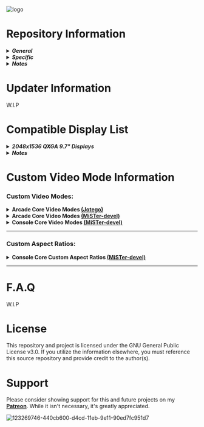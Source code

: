 

![logo](https://user-images.githubusercontent.com/32810066/128452226-e23e1552-abb7-434b-92e1-b4b35a23a5af.png)

# Repository Information

<details>

_<summary><b>General</b></summary>_

<blockquote>

- This repository will house custom video modes for FPGA cores. This project has been ongoing for over seven months. I'd like to take a moment to thank those who have supported it. 

- These settings are not universal for every display, they enhance the overall experience and target variable refresh rate, g-sync, or freesync displays. Your display may not accept them, I have no control over this. Please read the information provided thoroughly. See the F.A.Q for further assistance.

- The custom video modes provided will integer scale the default resolution of the FPGA core. This will enhance filters and display the image bezel to bezel vertically if applied properly. The scale function available in the MiSTerFPGA framework is limited to adjusting the horizontal resolution only based upon an algorithm. Though this may be similar, custom video modes also adjusts the vertical resolution.

</blockquote>

</details>

<details>

_<summary><b>Specific</b></summary>_

<blockquote>

- These custom video modes are designed for 4k televisions, 2048x1536p (iPad Displays), 1440p monitors, and 1080p monitors that upscale the provided resolution from the DE-10 Nano. 

- Also provided are custom video modes for 1280x1024 LCD displays and common VGA CRT monitors. Again, ensure to read the information provided thoroughly or utilize one the provided MiSTer.ini files.

- If an aspect ratio is not displayed properly, adjust your television or monitor to original or 4:3 aspect ratio. For iPad or 1280x1024 displays, you will always set Aspect Ratio: Full Screen in the MiSTer OSD.

</blockquote>

</details>

<details>

_<summary><b>Notes</b></summary>_

<blockquote>

- In the future, I will provide compatibility modes for the custom video modes below. This may resolve the issues with certain Samsung and Sony displays.

- Due to time constraints, I will periodically update the video modes available for FPGA cores from their respective repositories once this enters a public release.

- The F.A.Q for this repository is currently a work in progress, just like the repository itself. This is currently a pre-release and currently setup to ease the burden on the end user. While this may be work, the end results speak for themselves.

</blockquote>

</details>

# Updater Information

W.I.P

# Compatible Display List

<details>

_<summary><b>2048x1536 QXGA 9.7" Displays</b></summary>_

<blockquote>

- <summary><b>Display Panel Information:</b></summary>

|Display Model|Driver Board|Resolution (Native)|Resolution (Scaled)|VRR Capable|
|--|--|--|--|--|
**SAMSUNG LTN097QL01-A03** | **VS-RTD09703-V1** | **2048x1536**| **4x to 6x** | **Yes** |

</details>

<details>

_<summary><b>Notes</b></summary>_

<blockquote>

The Compatible Display List for this repository is currently a work in progress, just like the repository itself. This is currently a pre-release and more information regarding compatible displays will be added in the future. 

If you have a display that correctly resolves these custom video modes, please create an issue within the repository and provide the compatible resolutions, make, model, firmware (where applicable), and general information on how you resolve the proper aspect ration on the display and I will add it to the repository.

</blockquote>

</details>

# Custom Video Mode Information

### Custom Video Modes:

<details>

<summary><b>Arcade Core Video Modes <a href="https://www.github.com/jotego">(Jotego)</a></b></summary>

## <summary1><b>MiSTer.ini Information</b></summary1>

- The default display resolution for the MiSTer.ini should always be 720p when utilizing custom video modes.

- The default MiSTer.ini settings for each core will be vscale_mode=1 and vsync_adjust=2. Integer Step-Scaled Video Modes will specify the vscale_mode below.

- Due to the horizontal limitation of 2048 within cores, some video modes will utilize -1x for the horizontal scale. This will not affect the aspect ratio on your display if it's scaler takes advantage of the video mode provided. This is not a universal catch all. These are custom and display dependent.

- Integer-Step Scaled video modes are available for 1280x1024 LCD displays and common VGA CRT monitors with the same resolution; different video mode is provided. Video modes for VGA CRT monitors are to be utilized with vga_scaler=1.

- When utilizing Integer-Step Scaled video modes set the aspect ratio: full screen in the MiSTer OSD. This is the proper way to utilize these custom video modes. If you are using a common VGA CRT monitor, you can stretch the horizontal and vertical to fill the screen in the displays OSD. This is the proper way to utilize VGA CRT monitor custom video modes.

----

<details>

_<summary><b>Capcom Hardware</b></summary>_

## <summary1><b>Capcom Z80 Hardware</b></summary1>

<blockquote>

### <summary2><b>Hardware Information for:</b></summary2>

![0](https://user-images.githubusercontent.com/32810066/129500200-84051e5b-8ba4-409d-82f4-7640de618638.png)

|Pixel Clock|Refresh Rate|Resolution (Visible)|Pixel Aspect Ratio|Display Aspect Ratio|
|--|--|--|--|--|
**6.000 MHz** | **59.640000000 Hz NTSC** | **256x224**| **45:44** | **2560:2191**|

### <summary3><b>Integer Scale Custom Video Modes:</b></summary3>

|Primary Modelines NTSC|Core|Resolution (Visible)|Resolution (Scaled)|Integer (Scaled)|Resolution (Vert.)|Resolution (Hor.)|
|--|--|--|--|--|--|--|
**`video_mode=1024,48,32,80,896,3,10,13,65499`** | [**jt1942**] [**jt1943**] [**jtbtiger**] [**jtcom**] [**jtgun**] [**jthige**] [**jtvulgus**] [**jtexes**] | **256x224**| **1024x896** | **4x** | **896p** | **1024 (4x)** |
**`video_mode=1280,48,32,80,1120,3,10,19,99533`** | [**jt1942**] [**jt1943**] [**jtbtiger**] [**jtcom**] [**jtgun**] [**jthige**] [**jtvulgus**] [**jtexes**] | **256x224**| **1280x1120** | **5x** | **1120p** | **1280 (5x)**
**`video_mode=1536,48,32,80,1344,3,10,25,140632`** | [**jt1942**] [**jt1943**] [**jtbtiger**] [**jtcom**] [**jtgun**] [**jthige**] [**jtvulgus**] [**jtexes**] | **256x224**| **1536x1344** | **6x** | **1344p** | **1536 (6x)** |

### <summary4><b>Integer Step-Scaled Custom Video Modes:</b></summary4>

|Primary Modelines NTSC|Core|Resolution (Visible)|Resolution (Scaled)|Integer (Scaled)|Resolution (Vert.)|Resolution (Hor.)|vscale_mode|vga_scaler|
|--|--|--|--|--|--|--|--|--|
**`video_mode=1280,48,32,80,1008,3,10,16,89597`** | [**jt1942**] [**jt1943**] [**jtbtiger**] [**jtcom**] [**jtgun**] [**jthige**] [**jtvulgus**] [**jtexes**] | **256x224**| **1280x1008** | **4.5x** | **1008p** | **1280 (5x)** | **2** | **No** |
**`video_mode=1280,80,128,208,1008,3,10,25,106441`** | [**jt1942**] [**jt1943**] [**jtbtiger**] [**jtcom**] [**jtgun**] [**jthige**] [**jtvulgus**] [**jtexes**] | **256x224**| **1280x1008** | **4.5x** | **1008p** | **1280 (5x)** | **2** | **1** |

### <summary2><b>Hardware Information for:</b></summary2>

![10](https://user-images.githubusercontent.com/32810066/126890889-8628b3eb-1967-4b7f-bd7a-5ca45237e016.png)

|Pixel Clock|Refresh Rate|Resolution (Visible)|Pixel Aspect Ratio|Display Aspect Ratio|
|--|--|--|--|--|
**8.000 MHz** | **61.000000000 Hz NTSC** | **384x224**| **135:176** | **1280:973**|

### <summary3><b>Integer Scale Custom Video Modes:</b></summary3>

|Primary Modelines NTSC|Core|Resolution (Visible)|Resolution (Scaled)|Integer (Scaled)|Resolution (Vert.)|Resolution (Hor.)|
|--|--|--|--|--|--|--|
**`video_mode=1536,48,32,80,896,3,10,13,93823`** | [**jtsarms**] | **384x224**| **1536x896** | **4x** | **896p** | **1536 (4x)** |
**`video_mode=1920,48,32,80,1120,3,10,20,143894`** | [**jtsarms**] | **384x224**| **1920x1120** | **5x** | **1120p** | **1920 (5x)** |
**`video_mode=1920,48,32,80,1344,3,10,25,172474`** | [**jtsarms**] | **384x224**| **1920x1344** | **6x / 5x (Hor.)** | **1344p** | **1920 (5x)** |

### <summary4><b>Integer Step-Scaled Custom Video Modes:</b></summary4>

|Primary Modelines NTSC|Core|Resolution (Visible)|Resolution (Scaled)|Integer (Scaled)|Resolution (Vert.)|Resolution (Hor.)|vscale_mode|vga_scaler|
|--|--|--|--|--|--|--|--|--|
**`video_mode=1248,48,32,80,1008,3,10,16,87606`** | [**jtsarms**] | **384x224**| **1248x1008** | **4.5x** | **1008p** | **1248 (3.25x)** | **3** | **No** |
**`video_mode=1248,80,128,208,1008,3,10,26,104532`** | [**jtsarms**] | **384x224**| **1248x1008** | **4.5x** | **1008p** | **1248 (3.25x)** | **3** | **1** |

## <summary1><b>Capcom M6809 Hardware</b></summary1>

### <summary2><b>Hardware Information for:</b></summary2>

![6](https://user-images.githubusercontent.com/32810066/126888618-87a76780-c1e6-418f-8e33-e569e36dd2ee.png)

|Pixel Clock|Refresh Rate|Resolution (Visible)|Pixel Aspect Ratio|Display Aspect Ratio|
|--|--|--|--|--|
**6.000 MHz** | **59.640000000 Hz NTSC** | **256x224**| **45:44** | **2560:2191**|

### <summary3><b>Integer Scale Custom Video Modes:</b></summary3>  
  
|Primary Modelines NTSC|Core|Resolution (Visible)|Resolution (Scaled)|Integer (Scaled)|Resolution (Vert.)|Resolution (Hor.)|
|--|--|--|--|--|--|--|
**`video_mode=1024,48,32,80,896,3,10,13,65499`** | [**jtgng**] | **256x224**| **1024x896** | **4x** | **896p** | **1024 (4x)** |
**`video_mode=1280,48,32,80,1120,3,10,19,99533`** | [**jtgng**] | **256x224**| **1280x1120** | **5x** | **1120p** | **1280 (5x)** |
**`video_mode=1536,48,32,80,1344,3,10,26,140734`** | [**jtgng**] | **256x224**| **1536x1344** | **6x** | **1344p** | **1536 (6x)** |

### <summary4><b>Integer Step-Scaled Custom Video Modes:</b></summary4>

|Primary Modelines NTSC|Core|Resolution (Visible)|Resolution (Scaled)|Integer (Scaled)|Resolution (Vert.)|Resolution (Hor.)|vscale_mode|vga_scaler|
|--|--|--|--|--|--|--|--|--|
**`video_mode=1280,48,32,80,1008,3,10,16,89597`** | [**jtgng**] | **256x224**| **1280x1008** | **4.5x** | **1008p** | **1280 (5x)** | **2** |
**`video_mode=1280,80,128,208,1008,3,10,25,106441`** | [**jtgng**] | **256x224**| **1280x1008** | **4.5x** | **1008p** | **1280 (5x)** | **2** | **1** |

### <summary2><b>Hardware Information for:</b></summary2>

![7](https://user-images.githubusercontent.com/32810066/126888629-e5223547-a39c-49c5-b70b-db337915a2c6.png)

|Pixel Clock|Refresh Rate|Resolution (Visible)|Pixel Aspect Ratio|Display Aspect Ratio|
|--|--|--|--|--|
**8.000 MHz** | **57.440000000 Hz NTSC** | **352x240**| **135:176** | **1408:1251**|

### <summary3><b>Integer Scale Custom Video Modes:</b></summary3>

|Primary Modelines NTSC|Core|Resolution (Visible)|Resolution (Scaled)|Integer (Scaled)|Resolution (Vert.)|Resolution (Hor.)|
|--|--|--|--|--|--|--|
**`video_mode=1056,48,32,80,960,3,10,14,72012`** | [**jtrumble**] | **352x240**| **1056x960** | **4x** | **960p** | **1056 (3x)** |
**`video_mode=1408,48,32,80,1200,3,10,20,116001`** | [**jtrumble**] | **352x240**| **1408x1200** | **5x** | **1200p** | **1408 (4x)** |
**`video_mode=1760,48,32,80,1440,3,10,27,170496`** | [**jtrumble**] | **352x240**| **1760x1440** | **6x/5x (Hor.)** | **1440p** | **1760 (5x)** |

### <summary4><b>Integer Step-Scaled Custom Video Modes:</b></summary4>

|Primary Modelines NTSC|Core|Resolution (Visible)|Resolution (Scaled)|Integer (Scaled)|Resolution (Vert.)|Resolution (Hor.)|vscale_mode|vga_scaler|
|--|--|--|--|--|--|--|--|--|
**`video_mode=1232,48,32,80,1020,3,10,15,87529`** | [**jtrumble**] | **256x224**| **1232x1020** | **4.25x** | **1020p** | **1232 (3.5x)** | **2** |
**`video_mode=1232,72,128,200,1020,3,10,24,103501`** | [**jtrumble**] | **256x224**| **1232x1020** | **4.25x** | **1020p** | **1232 (3.5x)** | **2** | **1** |

## <summary1><b>Capcom Z80 (SectionZ) Hardware</b></summary1>

### <summary2><b>Hardware Information for:</b></summary2>

![8](https://user-images.githubusercontent.com/32810066/126889323-a7d6bcd1-d230-4c99-b6bf-ce9a2811c05e.png)

|Pixel Clock|Refresh Rate|Resolution (Visible)|Pixel Aspect Ratio|Display Aspect Ratio|
|--|--|--|--|--|
**6.000 MHz** | **55.370000000 Hz NTSC** | **256x240**| **45:44** | **1024:939**|

### <summary3><b>Integer Scale Custom Video Modes:</b></summary3>

|Primary Modelines NTSC|Core|Resolution (Visible)|Resolution (Scaled)|Integer (Scaled)|Resolution (Vert.)|Resolution (Hor.)|
|--|--|--|--|--|--|--|
**`video_mode=1024,48,32,80,960,3,10,13,70045`** | [**jtsz**] | **256x240**| **1024x960** | **4x** | **960p** | **1024 (4x)** |
**`video_mode=1280,48,32,80,1200,3,10,19,106445`** | [**jtsz**] | **256x240**| **1280x1200** | **5x** | **1200p** | **1280 (5x)** |
**`video_mode=1536,48,32,80,1440,3,10,25,150401`** | [**jtsz**] | **256x240**| **1536x1440** | **6x** | **1440p** | **1536 (6x)** |

### <summary4><b>Integer Step-Scaled Custom Video Modes:</b></summary4>

|Primary Modelines NTSC|Core|Resolution (Visible)|Resolution (Scaled)|Integer (Scaled)|Resolution (Vert.)|Resolution (Hor.)|vscale_mode|vga_scaler|
|--|--|--|--|--|--|--|--|--|
**`video_mode=1280,48,32,80,1020,3,10,14,90461`** | [**jtsz**] | **256x224**| **1280x1020** | **4.25x** | **1020p** | **1280 (5x)** | **3**
**`video_mode=1280,80,128,208,1020,3,10,23,107459`** | [**jtsz**] | **256x224**| **1280x1020** | **4.25x** | **1020p** | **1280 (5x)** | **3** | **1** |

----

### <summary2><b>Hardware Information for:</b></summary2>

![9](https://user-images.githubusercontent.com/32810066/126889338-43ff4e0e-8379-4245-b664-d9edbb57bb8a.png)

|Pixel Clock|Refresh Rate|Resolution (Visible)|Pixel Aspect Ratio|Display Aspect Ratio|
|--|--|--|--|--|
**6.000 MHz** | **55.970000000 Hz NTSC** | **256x240**| **45:44** | **1024:939**|

### <summary3><b>Integer Scale Custom Video Modes:</b></summary3>

|Primary Modelines NTSC|Core|Resolution (Visible)|Resolution (Scaled)|Integer (Scaled)|Resolution (Vert.)|Resolution (Hor.)|
|--|--|--|--|--|--|--|
**`video_mode=1024,48,32,80,960,3,10,13,70045`** | [**jttrojan**] | **256x240**| **1024x960** | **4x** | **960p** | **1024 (4x)** |
**`video_mode=1280,48,32,80,1200,3,10,19,106445`** | [**jttrojan**] | **256x240**| **1280x1200** | **5x** | **1200p** | **1280 (5x)** |
**`video_mode=1536,48,32,80,1440,3,10,26,150503`** | [**jttrojan**] | **256x240**| **1536x1440** | **6x** | **1440p** | **1536 (6x)** |

### <summary4><b>Integer Step-Scaled Custom Video Modes:</b></summary4>

|Primary Modelines NTSC|Core|Resolution (Visible)|Resolution (Scaled)|Integer (Scaled)|Resolution (Vert.)|Resolution (Hor.)|vscale_mode|vga_scaler|
|--|--|--|--|--|--|--|--|--|
**`video_mode=1280,48,32,80,1020,3,10,14,90461`** | [**jttrojan**] | **256x224**| **1280x1020** | **4.25x** | **1020p** | **1280 (5x)** | **3** |
**`video_mode=1280,80,128,208,1020,3,10,23,107459`** | [**jttrojan**] | **256x224**| **1280x1020** | **4.25x** | **1020p** | **1280 (5x)** | **3** | **1** |

## <summary1><b>Capcom M68000 Hardware</b></summary1>

### <summary2><b>Hardware Information for:</b></summary2>

![1](https://user-images.githubusercontent.com/32810066/126862656-858c48c4-0b3f-4a77-9123-0e74670dced8.png)

|Pixel Clock|Refresh Rate|Resolution (Visible)|Pixel Aspect Ratio|Display Aspect Ratio|
|--|--|--|--|--|
**6.000 MHz** | **59.640000000 Hz NTSC** | **256x224**| **45:44** | **2560:2191**|

### <summary3><b>Integer Scale Custom Video Modes:</b></summary3>

|Primary Modelines NTSC|Core|Resolution (Visible)|Resolution (Scaled)|Integer (Scaled)|Resolution (Vert.)|Resolution (Hor.)|
|--|--|--|--|--|--|--|
**`video_mode=1024,48,32,80,896,3,10,13,65499`** | [**jtbiocom**] [**jtf1drm**] [**jttora**] | **256x224**| **1024x896** | **4x** | **896p** | **1024 (4x)** |
**`video_mode=1280,48,32,80,1120,3,10,19,99533`** | [**jtbiocom**] [**jtf1drm**] [**jttora**] | **256x224**| **1280x1120** | **5x** | **1120p** | **1280 (5x)** |
**`video_mode=1536,48,32,80,1344,3,10,26,140734`** | [**jtbiocom**] [**jtf1drm**] [**jttora**] | **256x224**| **1536x1344** | **6x** | **1344p** | **1536 (6x)** |

### <summary4><b>Integer Step-Scaled Custom Video Modes:</b></summary4>

|Primary Modelines NTSC|Core|Resolution (Visible)|Resolution (Scaled)|Integer (Scaled)|Resolution (Vert.)|Resolution (Hor.)|vscale_mode|vga_scaler|
|--|--|--|--|--|--|--|--|--|
**`video_mode=1280,48,32,80,1008,3,10,16,89597`** | [**jtbiocom**] [**jtf1drm**] [**jttora**] | **256x224**| **1280x1008** | **4.5x** | **1008p** | **1280 (5x)** | **2** |
**`video_mode=1280,80,128,208,1008,3,10,25,106441`** | [**jtbiocom**] [**jtf1drm**] [**jttora**] | **256x224**| **1280x1008** | **4.5x** | **1008p** | **1280 (5x)** | **2** | **1** |

----

### <summary2><b>Hardware Information for:</b></summary2>

![2](https://user-images.githubusercontent.com/32810066/126862894-a8159ad3-64f8-4423-b6cc-2125e4021958.png)

|Pixel Clock|Refresh Rate|Resolution (Visible)|Pixel Aspect Ratio|Display Aspect Ratio|
|--|--|--|--|--|
**8.000 MHz** | **61.000000000 Hz NTSC** | **384x224**| **135:176** | **1280:973**|

### <summary3><b>Integer Scale Custom Video Modes:</b></summary3>

|Primary Modelines NTSC|Core|Resolution (Visible)|Resolution (Scaled)|Integer (Scaled)|Resolution (Vert.)|Resolution (Hor.)|
|--|--|--|--|--|--|--|
**`video_mode=1536,48,32,80,896,3,10,13,93823`** | [**jtsf**] | **384x224**| **1536x896** | **4x** | **896p** | **1536 (4x)** |
**`video_mode=1920,48,32,80,1120,3,10,20,143894`** | [**jtsf**] | **384x224**| **1920x1120** | **5x** | **1120p** | **1920 (5x)** |
**`video_mode=1920,48,32,80,1344,3,10,25,172474`** | [**jtsf**] | **384x224**| **1920x1344** | **6x / 5x (Hor.)** | **1344p** | **1920 (5x)** |

### <summary4><b>Integer Step-Scaled Custom Video Modes:</b></summary4>

|Primary Modelines NTSC|Core|Resolution (Visible)|Resolution (Scaled)|Integer (Scaled)|Resolution (Vert.)|Resolution (Hor.)|vscale_mode|vga_scaler|
|--|--|--|--|--|--|--|--|--|
**`video_mode=1248,48,32,80,1008,3,10,17,87690`** | [**jtsf**] | **384x224**| **1248x1008** | **4.5x** | **1008p** | **1248 (3.25x)** | **3** |
**`video_mode=1248,80,128,208,1008,3,10,26,104532`** | [**jtsf**] | **384x224**| **1248x1008** | **4.5x** | **1008p** | **1248 (3.25x)** | **3** | **1** |

## <summary1><b>Capcom CP System Hardware</b></summary1>

### <summary2><b>Hardware Information for:</b></summary2>

![3](https://user-images.githubusercontent.com/32810066/126880018-e9512c29-e830-42eb-aad5-858b05a468e5.png)

|Pixel Clock|Refresh Rate|Resolution (Visible)|Pixel Aspect Ratio|Display Aspect Ratio|
|--|--|--|--|--|
**8.00 MHz** | **59.629400000 Hz NTSC** | **384x224**| **135:176** | **1280:973**|

### <summary3><b>Integer Scale Custom Video Modes:</b></summary3>

|Primary Modelines NTSC|Core|Resolution (Visible)|Resolution (Scaled)|Integer (Scaled)|Resolution (Vert.)|Resolution (Hor.)|
|--|--|--|--|--|--|--|
**`video_mode=1536,48,32,80,896,3,10,13,93823`** | [**jtcps1**] [**jtcps15**] [**jtcps2**] | **384x224**| **1536x896** | **4x** | **896p** | **1536 (4x)** |
**`video_mode=1920,48,32,80,1120,3,10,19,143770`** | [**jtcps1**] [**jtcps15**] [**jtcps2**] | **384x224**| **1920x1120** | **5x** | **1120p** | **1920 (5x)** |
**`video_mode=1920,48,32,80,1344,3,10,25,172474`** | [**jtcps1**] [**jtcps15**] [**jtcps2**] | **384x224**| **1920x1344** | **6x / 5x (Hor.)** | **1344p** | **1920 (5x)** |

### <summary4><b>Integer Step-Scaled Custom Video Modes:</b></summary4>

|Primary Modelines NTSC|Core|Resolution (Visible)|Resolution (Scaled)|Integer (Scaled)|Resolution (Vert.)|Resolution (Hor.)|vscale_mode|vga_scaler|
|--|--|--|--|--|--|--|--|--|
**`video_mode=1248,48,32,80,1008,3,10,16,87606`** | [**jtcps1**] [**jtcps15**] [**jtcps2**] | **384x224**| **1248x1008** | **4.5x** | **1008p** | **1248 (3.25x)** | **3** |
**`video_mode=1248,80,128,208,1008,3,10,25,104433`** | [**jtcps1**] [**jtcps15**] [**jtcps2**] | **384x224**| **1248x1008** | **4.5x** | **1008p** | **1248 (3.25x)** | **3** | **1** |

</blockquote>

</details>

<details>

_<summary><b>Konami Hardware</b></summary>_

## <summary1><b>Konami 007121 (Contra Based) Hardware</b></summary1>

<blockquote>

### <summary2><b>Hardware Information for:</b></summary2>

![4](https://user-images.githubusercontent.com/32810066/126880048-97feb40c-4266-4d71-9f55-2a1ab3c0f04b.png)

|Pixel Clock|Refresh Rate|Resolution (Visible)|Pixel Aspect Ratio|Display Aspect Ratio|
|--|--|--|--|--|
**6.000 MHz** | **59.187400000 Hz NTSC** | **280x240**| **45:44** | **1120:939** |

### <summary3><b>Integer Scale Custom Video Modes:</b></summary3>

|Primary Modelines NTSC|Core|Resolution (Visible)|Resolution (Scaled)|Integer (Scaled)|Resolution (Vert.)|Resolution (Hor.)|
|--|--|--|--|--|--|--|
**`video_mode=1120,48,32,80,896,3,7,16,70810`** | [**jtcontra**] [**jtcomsc**] [**jtlabrun**] | **280x240**| **1120x896** | **4x** | **896p** | **1120 (4x)** |
**`video_mode=1400,48,32,80,1120,3,7,22,107827`** | [**jtcontra**] [**jtcomsc**] [**jtlabrun**] | **280x240**| **1400x1120** | **5x** | **1120p** | **1400 (5x)** |
**`video_mode=1680,48,32,80,1344,3,7,28,152573`** | [**jtcontra**] [**jtcomsc**] [**jtlabrun**] | **280x240**| **1680x1344** | **6x** | **1344p** | **1680 (6x)** |

### <summary4><b>Integer Step-Scaled Custom Video Modes:</b></summary4>

|Primary Modelines NTSC|Core|Resolution (Visible)|Resolution (Scaled)|Integer (Scaled)|Resolution (Vert.)|Resolution (Hor.)|vscale_mode|vga_scaler|
|--|--|--|--|--|--|--|--|--|
**`video_mode=1260,48,32,80,1020,3,10,16,89123`** | [**jtcontra**] [**jtcomsc**] [**jtlabrun**] | **280x240**| **1260x1024** | **4.25** | **1020p** | **1260 (4.5x)** | **3** |
**`video_mode=1256,80,128,208,1020,3,10,25,106139`** | [**jtcontra**] [**jtcomsc**] [**jtlabrun**] | **280x240**| **1260x1024** | **4.25** | **1020p** | **1260 (4.5x)** | **3** | **1** |

</blockquote>

</details>

<details>

_<summary><b>Sega Hardware</b></summary>_

## <summary1><b>Sega Sytem 16 Hardware</b></summary1>

<blockquote>

### <summary2><b>Hardware Information for:</b></summary2>

![5](https://user-images.githubusercontent.com/32810066/126880122-ba46beae-604d-4045-acc4-40ade481ee5a.png)

|Pixel Clock|Refresh Rate|Resolution (Visible)|Pixel Aspect Ratio|Display Aspect Ratio|
|--|--|--|--|--|
**6.2937 MHz** | **60.280000000 Hz NTSC** | **320x224**| **39:40** | **400:287** |

### <summary3><b>Integer Scale Custom Video Modes:</b></summary3>

|Primary Modelines NTSC|Core|Resolution (Visible)|Resolution (Scaled)|Integer (Scaled)|Resolution (Vert.)|Resolution (Hor.)|vscale_mode|
|--|--|--|--|--|--|--|--|
**`video_mode=1280,48,32,80,896,3,10,13,79661`** | [**jts16**] [**jts16a1**] [**jts16a2**] [**jts16b**] [**jts16b1**] [**jts16b2**] | **320x224**| **1280x896** | **4x** | **896p** | **1280 (4x)** |
**`video_mode=1600,48,32,80,1120,3,10,19,121651`** | [**jts16**] [**jts16a1**] [**jts16a2**] [**jts16b**] [**jts16b1**] [**jts16b2**] | **320x224**| **1600x1120** | **5x** | **1120p** | **1600 (5x)** |
**`video_mode=1920,48,32,80,1344,3,10,26,172598`** | [**jts16**] [**jts16a1**] [**jts16a2**] [**jts16b**] [**jts16b1**] [**jts16b2**] | **320x224**| **1920x1344** | **6x** | **1344p** | **1920 (6x)** |

### <summary4><b>Integer Step-Scaled Custom Video Modes:</b></summary4>

|Primary Modelines NTSC|Core|Resolution (Visible)|Resolution (Scaled)|Integer (Scaled)|Resolution (Vert.)|Resolution (Hor.)|vscale_mode|vga_scaler|
|--|--|--|--|--|--|--|--|--|
**`video_mode=1280,48,32,80,1008,3,10,16,89597`** | [**jts16**] [**jts16a1**] [**jts16a2**] [**jts16b**] [**jts16b1**] [**jts16b2**] |  **320x224**| **1280x1008** | **4.5x** | **1008p** | **1280 (5x)** | **2** |
**`video_mode=1280,80,136,216,1008,3,10,25,107445`** | [**jts16**] [**jts16a1**] [**jts16a2**] [**jts16b**] [**jts16b1**] [**jts16b2**] |  **320x224**| **1280x1008** | **4.5x** | **1008p** | **1280 (5x)** | **2** | **1** |

</blockquote>

</details>

<details>

_<summary><b>Taito Hardware</b></summary>_

## <summary1><b>Taito Z80 Hardware</b></summary1>

<blockquote>

### <summary2><b>Hardware Information for:</b></summary2>

![12](https://user-images.githubusercontent.com/32810066/126892659-0248d08e-0f45-4c56-8cab-6b7048345934.png)

|Pixel Clock|Refresh Rate|Resolution (Visible)|Pixel Aspect Ratio|Display Aspect Ratio|
|--|--|--|--|--|
**6.00 MHz** | **59.1856060 Hz NTSC** | **256x225** | **45:44** | **563:484** |

### <summary3><b>Integer Scale Custom Video Modes:</b></summary3>

|Primary Modelines NTSC|Core|Resolution (Visible)|Resolution (Scaled)|Integer (Scaled)|Resolution (Vert.)|Resolution (Hor.)|
|--|--|--|--|--|--|--|
**`video_mode=1024,48,32,80,900,3,10,13,65783`** | [**jtbubl**] | **256x225**| **1024x900** | **4x** | **900p** | **1024 (4x)** |
**`video_mode=1280,48,32,80,1125,3,10,19,99965`** | [**jtbubl**] | **256x225**| **1280x1125** | **5x** | **1125p** | **1280 (5x)** |
**`video_mode=1536,48,32,80,1350,3,10,25,141243`** | [**jtbubl**] | **256x225**| **1536x1350** | **6x** | **1350p** | **1536 (6x)** |

### <summary4><b>Integer Step-Scaled Custom Video Modes:</b></summary4>

|Primary Modelines NTSC|Core|Resolution (Visible)|Resolution (Scaled)|Integer (Scaled)|Resolution (Vert.)|Resolution (Hor.)|vscale_mode|vga_scaler|
|--|--|--|--|--|--|--|--|--|
**`video_mode=1280,48,32,80,1013,3,10,16,90029`** | [**jtbubl**] | **256x225** | **1280x1013** | **4.5x** | **1013p** | **1280 (5x)** | **2** |
**`video_mode=1280,80,128,208,1013,3,10,25,106950`** | [**jtbubl**] | **256x225** | **1280x1013** | **4.5x** | **1013p** | **1280 (5x)** | **2** | **1** |

</blockquote>

</details>

<details>

_<summary><b>Technos Hardware</b></summary>_

## <summary1><b>Technos HD6309 Hardware</b></summary1>

<blockquote>

### <summary2><b>Hardware Information for:</b></summary2>

![11](https://user-images.githubusercontent.com/32810066/126891755-d87d293b-be47-4e82-b31e-f593a85dd365.png)

|Pixel Clock|Refresh Rate|Resolution (Visible)|Pixel Aspect Ratio|Display Aspect Ratio|
|--|--|--|--|--|
**6.00 MHz** | **57.4448530 Hz NTSC** | **256x232**| **45:44** | **2560:2191**

### <summary3><b>Integer Scale Custom Video Modes:</b></summary3>

|Primary Modelines NTSC|Core|Resolution (Visible)|Resolution (Scaled)|Integer (Scaled)|Resolution (Vert.)|Resolution (Hor.)|
|--|--|--|--|--|--|--|
**`video_mode=1024,48,32,80,928,3,10,13,67772`** | [**jtdd**] [**jtdd2**] | **256x232**| **1024x928** | **4x** | **928p** | **1024 (4x)** |
**`video_mode=1280,48,32,80,1160,3,10,19,102989`** | [**jtdd**] [**jtdd2**] | **256x232**| **1280x1160** | **5x** | **1160p** | **1280 (5x)** |
**`video_mode=1536,48,32,80,1392,3,10,25,145517`** | [**jtdd**] [**jtdd2**] | **256x232**| **1536x1392** | **6x** | **1392p** | **1536 (6x)** |

### <summary4><b>Integer Step-Scaled Custom Video Modes:</b></summary4>

|Primary Modelines NTSC|Core|Resolution (Visible)|Resolution (Scaled)|Integer (Scaled)|Resolution (Vert.)|Resolution (Hor.)|vscale_mode|vga_scaler|
|--|--|--|--|--|--|--|--|--|
**`video_mode=1280,48,32,80,1013,3,10,15,89942`** | [**jtdd**] [**jtdd2**] | **256x232** | **1280x986** | **4.25x** | **986p** | **1280 (5x)** | **3** |
**`video_mode=1280,80,128,208,1013,3,10,24,106848`** | [**jtdd**] [**jtdd2**] | **256x232** | **1280x986** | **4.25x** | **986p** | **1280 (5x)** | **3** | **1** |

</blockquote>

</details>

----

</details>

<details>

<summary><b>Arcade Core Video Modes <a href="https://github.com/MiSTer-devel">(MiSTer-devel)</a></b></summary>

## <summary1><b>MiSTer.ini Information</b></summary1>

- The default display resolution for the MiSTer.ini should always be 720p when utilizing custom video modes.

- The default MiSTer.ini settings for each core will be vscale_mode=1 and vsync_adjust=2. Integer Step-Scaled Video Modes will specify the vscale_mode below.

- Due to the horizontal limitation of 2048 within cores, some video modes will utilize -1x for the horizontal scale. This will not affect the aspect ratio on your display if it's scaler takes advantage of the video mode provided. This is not a universal catch all. These are custom and display dependent.

- Integer-Step Scaled video modes are available for 1280x1024 LCD displays and common VGA CRT monitors with the same resolution; different video mode is provided. Video modes for VGA CRT monitors are to be utilized with vga_scaler=1.

- When utilizing Integer-Step Scaled video modes set the aspect ratio: full screen in the MiSTer OSD. This is the proper way to utilize these custom video modes. If you are using a common VGA CRT monitor, you can stretch the horizontal and vertical to fill the screen in the displays OSD. This is the proper way to utilize VGA CRT monitor custom video modes.

----

<details>

_<summary><b>Cave Hardware</b></summary>_

## <summary1><b>Cave 68000</b></summary1>

<blockquote>

### <summary2><b>Hardware Information for:</b></summary2>

![23](https://user-images.githubusercontent.com/32810066/126911397-e54b786a-39ff-4200-8fdb-8750d1b40976.png)

<b>The Cave 68000 core does not support custom aspect ratios at this time. The only available options are 4:3 and 16:9; these are [hardcoded](https://github.com/MiSTer-devel/Arcade-Cave_MiSTer/blob/5f2000bb8bb9aeec6760579bd5667414aecf99f0/quartus/cave.sv#L164) to the core.</b>

|Pixel Clock|Refresh Rate|Resolution (Visible)|Pixel Aspect Ratio|Display Aspect Ratio|
|--|--|--|--|--|
**7.00 MHz** | **57.4200000 Hz NTSC** | **320x240**| **135:154** | **256:219** |
**8.00 MHz** | **57.4200000 Hz NTSC** | **384x240**| **135:176** | **1280:1251** |

### <summary3><b>Integer Scale Custom Video Modes:</b></summary3>

|Primary Modelines NTSC|Core|Resolution (Visible)|Resolution (Scaled)|Integer (Scaled)|Resolution (Vert.)|Resolution (Hor.)|
|--|--|--|--|--|--|--|
**`video_mode=1280,48,32,80,960,3,4,20,85277`** | [**cave**] | **320x240**| **1280x960** | **4x** | **960p** | **1280 (4x)** |
**`video_mode=1600,48,32,80,1200,3,4,26,130205`** | [**cave**] | **320x240**| **1600x1200** | **5x** | **1200p** | **1600 (5x)** |
**`video_mode=1920,48,32,80,1440,3,4,33,184704`** | [**cave**] | **320x240**| **1920x1440** | **6x** | **1440p** | **1920 (6x)** |

### <summary4><b>Integer Step-Scaled Custom Video Modes:</b></summary4>

|Primary Modelines NTSC|Core|Resolution (Visible)|Resolution (Scaled)|Integer (Scaled)|Resolution (Vert.)|Resolution (Hor.)|vscale_mode|vga_scaler|
|--|--|--|--|--|--|--|--|--|
**`video_mode=1280,48,32,80,1020,3,10,15,90547`** | [**cave**] | **320x240** | **1280x1020** | **4.25x** | **1020p** | **1280 (4x)** | **3** |
**`video_mode=1280,80,128,208,1020,3,10,24,107560`** | [**cave**] | **320x240** | **1280x1020** | **4.25x** | **1020p** | **1280 (4x)** | **3** | **1** |

</blockquote>

</details>

<details>

_<summary><b>Sega Hardware</b></summary>_

## <summary1><b>Sega System 1 / Sega System 2</b></summary1>

<blockquote>

### <summary2><b>Hardware Information for:</b></summary2>

![26](https://user-images.githubusercontent.com/32810066/126917773-d9bc0d25-72c6-468e-a0e6-b19aa34a0939.png)

<b>Vertical titles displayed on a horizontal screen will have a different display aspect ratio. You may need to adjust your displays aspect ratio from 4:3, Original, or Zoom 1 to 16:9 depending on the model and display type.</b>

|Pixel Clock|Refresh Rate|Resolution (Visible)|Pixel Aspect Ratio|Display Aspect Ratio|
|--|--|--|--|--|
**5.00 MHz** | **60.0952000 Hz NTSC** | **256x224**| **27:22** | **2560:1827** | **280:261** |

### <summary3><b>Integer Scale Custom Video Modes:</b></summary3>

|Primary Modelines NTSC|Core|Resolution (Visible)|Resolution (Scaled)|Integer (Scaled)|Resolution (Vert.)|Resolution (Hor.)|
|--|--|--|--|--|--|--|
**`video_mode=1024,48,32,80,896,3,10,13,65499`** | [**a.segasys1**] | **256x224**| **1024x896** | **4x** | **896p** | **1024 (4x)** |
**`video_mode=1280,48,32,80,1120,3,10,19,99533`** | [**a.segasys1**] | **256x224**| **1280x1120** | **5x** | **1120p** | **1280 (5x)** |
**`video_mode=1536,48,32,80,1344,3,10,26,140734`** | [**a.segasys1**] | **256x224**| **1536x1344** | **6x** | **1344p** | **1536 (6x)** |

### <summary4><b>Integer Step-Scaled Custom Video Modes:</b></summary4>

|Primary Modelines NTSC|Core|Resolution (Visible)|Resolution (Scaled)|Integer (Scaled)|Resolution (Vert.)|Resolution (Hor.)|vscale_mode|vga_scaler|
|--|--|--|--|--|--|--|--|--|
**`video_mode=1280,48,32,80,1008,3,10,16,89597`** | [**a.segasys1**] | **256x224** | **1280x1008** | **4.5x** | **1008p** | **1280 (5x)** | **2** |
**`video_mode=1280,80,128,208,1008,3,10,25,106441`** | [**a.segasys1**] | **256x224** | **1280x1008** | **4.5x** | **1008p** | **1280 (5x)** | **2** | **1** |

</blockquote>

</details>

<details>

_<summary><b>SNK Hardware</b></summary>_

## <summary1><b>Neo Geo Multi Video System</b></summary1>

<blockquote>

### <summary2><b>Hardware Information for:</b></summary2>

![22](https://user-images.githubusercontent.com/32810066/127518927-4185dc35-049c-4276-a94b-ff301c2eed50.png)

|Pixel Clock|Refresh Rate|Resolution (Visible)|Pixel Aspect Ratio|Display Aspect Ratio|
|--|--|--|--|--|
**6.00 MHz** | **59.1856000 Hz NTSC** | **320x224**| **45:44** | **3200:2191**

### <summary3><b>Integer Scale Custom Video Modes:</b></summary3>

|Primary Modelines NTSC|Core|Resolution (Visible)|Resolution (Scaled)|Integer (Scaled)|Resolution (Vert.)|Resolution (Hor.)|
|--|--|--|--|--|--|--|
**`video_mode=1280,48,32,80,896,3,10,13,79661`** | [**neogeo**] | **320x224**| **1280x896** | **4x** | **896p** | **1280 (4x)** |
**`video_mode=1536,48,32,80,1120,3,10,19,117228`** | [**neogeo**] | **320x224**| **1536x1120** | **5x** | **1120p** | **1536 (5x)** |
**`video_mode=1920,48,32,80,1344,3,10,25,172474`** | [**neogeo**] | **320x224**| **1920x1344** | **6x** | **1334p** | **1920 (6x)** |

### <summary4><b>Integer Step-Scaled Custom Video Modes:</b></summary4>

|Primary Modelines NTSC|Core|Resolution (Visible)|Resolution (Scaled)|Integer (Scaled)|Resolution (Vert.)|Resolution (Hor.)|vscale_mode|vga_scaler|
|--|--|--|--|--|--|--|--|--|
**`video_mode=1280,48,32,80,1008,3,10,16,89597`** | [**neogeo**] | **320x224** | **1280x1008** | **4.5x** | **1008p** | **1280 (5x)** | **2** |
**`video_mode=1280,80,128,208,1008,3,10,25,106441`** | [**neogeo**] | **320x224** | **1280x1008** | **4.5x** | **1008p** | **1280 (5x)** | **2** | **1** |

</blockquote>

</details>

----

</details>

<details>

<summary><b>Console Core Video Modes <a href="https://github.com/MiSTer-devel">(MiSTer-devel)</a></b></summary>

## <summary1><b>MiSTer.ini Information</b></summary1>

- The default display resolution for the MiSTer.ini should always be 720p when utilizing custom video modes.

- The default MiSTer.ini settings for each core will be vscale_mode=1 and vsync_adjust=2. Integer Step-Scaled Video Modes will specify the vscale_mode below.

- Due to the horizontal limitation of 2048 within cores, some video modes will utilize -1x for the horizontal scale. This will not affect the aspect ratio on your display if it's scaler takes advantage of the video mode provided. This is not a universal catch all. These are custom and display dependent.

- Integer-Step Scaled video modes are available for 1280x1024 LCD displays and common VGA CRT monitors with the same resolution; different video mode is provided. Video modes for VGA CRT monitors are to be utilized with vga_scaler=1.

- When utilizing Integer-Step Scaled video modes set the aspect ratio: full screen in the MiSTer OSD. This is the proper way to utilize these custom video modes. If you are using a common VGA CRT monitor, you can stretch the horizontal and vertical to fill the screen in the displays OSD. This is the proper way to utilize VGA CRT monitor custom video modes.

- If a core has Dual Mode=Yes below, then there will only be one primary video mode available as the core supports multiple systems for one video mode. For custom aspect ratios, the first will be for the primary hardware and the other for the secondary hardware. This only applies to Dual Mode=Yes video modes.

----

### **Console Core Custom Video Modes:**

- Utilize the primary modelines for dual mode cores listed below.

----

<details>

_<summary><b>Atari Hardware</b></summary>_

## <summary1><b>Atari Lynx</b></summary1>

<blockquote>

### <summary2><b>Hardware Information for:</b></summary2>

![25](https://user-images.githubusercontent.com/32810066/126915335-bd6c5c2a-2038-4776-be8d-832e16b1fe4c.png)

|Pixel Clock|Refresh Rate|Resolution (Visible)|Pixel Aspect Ratio|Display Aspect Ratio|
|--|--|--|--|--|
**7.1100 MHz** | **59.89817311 Hz NTSC** | **160x102**| **80:51** | **4519:3340** |

### <summary3><b>Integer Scale Custom Video Modes:</b></summary3>

|Primary Modelines NTSC|Core|Resolution (Visible)|Resolution (Scaled)|Integer (Scaled)|Resolution (Vert.)|Resolution (Hor.)|
|--|--|--|--|--|--|--|
**`video_mode=1440,48,32,80,918,3,10,14,90720`** | [**atarilynx**] | **160x102**| **1440x918** | **9x** | **1008p** | **1440 (9x)** |
**`video_mode=1600,48,32,80,1020,3,10,16,110774`** | [**atarilynx**] | **160x102**| **1600x1020** | **10x** | **1152p** | **1600 (10x)** |
**`video_mode=1760,48,32,80,1122,3,10,19,132941`** | [**atarilynx**] | **160x102**| **1760x1122** | **11x** | **1296p** | **1760 (11x)** |
**`video_mode=1920,48,32,80,1224,3,10,22,157123`** | [**atarilynx**] | **160x102**| **1920x1224** | **12x** | **1440p** | **1920 (12x)** |

### <summary4><b>Integer Step-Scaled Custom Video Modes:</b></summary4>

|Primary Modelines NTSC|Core|Resolution (Visible)|Resolution (Scaled)|Integer (Scaled)|Resolution (Vert.)|Resolution (Hor.)|vscale_mode|vga_scaler|
|--|--|--|--|--|--|--|--|--|
**`video_mode=1280,48,32,80,1020,3,10,16,90634`** | [**atarilynx**] | **160x102** | **1280x1020** | **10x** | **1020p** | **1280 (8x)** |**1** |
**`video_mode=1280,80,136,216,1020,3,10,25,108678`** | [**atarilynx**] | **160x102** | **1280x1020** | **10x** | **1020p** | **1280 (8x)** |**1** | **1** |

</blockquote>

</details>

<details>

_<summary><b>Bandai Hardware</b></summary>_

## <summary1><b>Bandai Wonderswan / Bandia Wonderswan Color</b></summary1>

<blockquote>

### <summary2><b>Hardware Information for:</b></summary2>

![24](https://user-images.githubusercontent.com/32810066/127161543-66e54ad0-77af-4be6-976b-e89af1f3be49.png)

|Pixel Clock|Refresh Rate|Resolution (Visible)|Pixel Aspect Ratio|Display Aspect Ratio|Display Aspec Ratio (Vert.)|
|--|--|--|--|--|--|
**7.3728 MHz** | **75.471698113207 Hz NTSC** | **224x144**| **14:9** | **35:27** | **15:28**|

### <summary3><b>Integer Scale Custom Video Modes:</b></summary3>

|Primary Modelines NTSC|Core|Resolution (Visible)|Resolution (Scaled)|Integer (Scaled)|Resolution (Vert.)|Resolution (Hor.)|
|--|--|--|--|--|--|--|
**`video_mode=1568,48,32,80,1008,3,10,24,108346`** | [**wonderswan**] | **224x144** | **1568x1008** | **7x** | **1008p** | **1568 (7x)**
**`video_mode=1792,48,32,80,1152,3,10,29,139841`** | [**wonderswan**] | **224x144** | **1792x1152** | **8x** | **1152p** | **1792 (8x)**
**`video_mode=2016,48,32,80,1296,3,10,34,175342`** | [**wonderswan**] | **224x144** | **2016x1296** | **9x** | **1296p** | **2016 (9x)**
**`video_mode=2016,48,32,80,1440,3,10,39,194796`** | [**wonderswan**] | **224x144** | **2016x1440** | **10x / 9x (Hor.)** | **1440p** | **2016 (9x)**

### <summary4><b>Integer Step-Scaled Custom Video Modes:</b></summary4>

|Primary Modelines NTSC|Core|Resolution (Visible)|Resolution (Scaled)|Integer (Scaled)|Resolution (Vert.)|Resolution (Hor.)|vscale_mode|vga_scaler|
|--|--|--|--|--|--|--|--|--|
**`video_mode=1232,48,32,80,1008,3,10,24,87278`** | [**wonderswan**] | **224x144** | **1232x1008** | **5.5x** | **1008p** | **1232 (7x)** | **2** |
**`video_mode=1232,88,128,216,1008,3,10,34,105331`** | [**wonderswan**] | **224x144** | **1232x1008** | **5.5x** | **1008p** | **1232 (7x)** | **2** | **1** |

</blockquote>

</details>

<details>

_<summary><b>NEC Hardware</b></summary>_

## <summary1><b>NEC PC Engine Duo / NEC Turbo Duo</b></summary1>

<blockquote>

### <summary2><b>Hardware Information for:</b></summary2>

![31](https://user-images.githubusercontent.com/32810066/128566140-4c18387b-c0b6-434d-8741-861cbc2db988.png)

<b>The NEC PC Engine Duo core utilizes a resolution of 360x231 to cover all of the hardwares resolution switching for an HDMI display.</b>

|Pixel Clock|Refresh Rate|Resolution (Visible)|Pixel Aspect Ratio|Display Aspect Ratio|
|--|--|--|--|--|
**5.3700 MHz** | **59.826105453482 Hz NTSC** | **360x231 (FPGA Core)**| **8:7** | **2048:1673 (Based on 256x239)** |
**7.1600 MHz** | **59.826105453482 Hz NTSC** | **360x231 (FPGA Core)**| **6:7** | **1961:2134  (Based on 256x239)** |
**10.7400 MHz** | **59.826105453482 Hz NTSC** | **360x231 (FPGA Core)**| **4:7** | **1024:847 (Based on 512x242)** |

### <summary3><b>Integer Scale Custom Video Modes:</b></summary3>

|Primary Modelines NTSC|Core|Resolution (Visible)|Resolution (Scaled)|Integer (Scaled)|Resolution (Vert.)|Resolution (Hor.)|
|--|--|--|--|--|--|--|
**`video_mode=1440,48,32,80,924,3,10,14,91296`** | [**tgfx16**] | **360x231 (FPGA Core)**| **1440x924** | **4x** | **924p** | **1440 (4x)** |
**`video_mode=1800,48,32,80,1155,3,10,20,139709`** | [**tgfx16**] | **360x231 (FPGA Core)**| **1800x1155** | **5x** | **1155p** | **1800 (5x)** |
**`video_mode=1800,48,32,80,1386,3,10,27,167698`** | [**tgfx16**] | **360x231 (FPGA Core)**| **1800x1386** | **6x / 5x (Hor.)** | **1386p** | **1800 (5x)** |

### <summary4><b>Integer Step-Scaled Custom Video Modes:</b></summary4>

|Primary Modelines NTSC|Core|Resolution (Visible)|Resolution (Scaled)|Integer (Scaled)|Resolution (Vert.)|Resolution (Hor.)|vscale_mode|vga_scaler|
|--|--|--|--|--|--|--|--|--|
**`video_mode=1260,48,32,80,982,3,10,15,85810`** | [**tgfx16**] | **360x231 (FPGA Core)** | **1260x982** | **4.25x** | **982p** | **1260 (3.5x)** |**3** |
**`video_mode=1260,80,128,208,982,3,10,24,102226`** | [**tgfx16**] | **360x231 (FPGA Core)** | **1260x982** | **4.25x** | **982p** | **1260 (3.5x)** |**3** | **1** |

</blockquote>

</details>

<details>

_<summary><b>Nintendo Hardware</b></summary>_

## <summary1><b>Nintendo Famicom / Nintendo Entertainment System</b></summary1>

<blockquote>

### <summary2><b>Hardware Information for:</b></summary2>

![13](https://user-images.githubusercontent.com/32810066/126899153-f123d425-e904-451f-a26c-7633c2806fbf.png)

|Pixel Clock|Refresh Rate|Resolution (Visible)|Pixel Aspect Ratio|Display Aspect Ratio|
|--|--|--|--|--|
**5.37 MHz** | **60.098813897441 Hz NTSC** | **256x240**| **8:7** | **128:105**
**5.37 MHz** | **60.098813897441 Hz NTSC** | **256x224**| **8:7** | **64:49**

### <summary3><b>Integer Scale Custom Video Modes:</b></summary3>

|Primary Modelines NTSC|Core|Resolution (Visible)|Resolution (Scaled)|Integer (Scaled)|Resolution (Vert.)|Resolution (Hor.)|
|--|--|--|--|--|--|--|
**`video_mode=1280,48,32,80,960,3,4,21,85363`** | [**nes**] | **256x240**| **1280x960** | **4x** | **960p** | **1280 (5x)**
**`video_mode=1536,48,32,80,1200,3,10,22,125674`** | [**nes**] | **256x240**| **1536x1200** | **5x** | **1200p** | **1536 (6x)**
**`video_mode=1792,48,32,80,1440,3,10,28,173455`** | [**nes**] | **256x240**| **1792x1440** | **6x** | **1440p** | **1792 (7x)**

- _<b>Utilize the Secondary Modelines below if you enable Hide Overscan: Yes and Mask Edges: Auto in the MiSTer OSD. This simulates playing on a CRT with the overscan areas pushed out of the display horizontally and vertically.</b>_

|Secondary Modelines NTSC|Core|Resolution (Visible)|Resolution (Scaled)|Integer (Scaled)|Resolution (Vert.)|Resolution (Hor.)|
|--|--|--|--|--|--|--|
**`video_mode=1280,48,32,80,896,3,10,13,79661`** | [**nes**] | **256x224**| **1280x896** | **4x** | **896p** | **1280 (5x)** |
**`video_mode=1536,48,32,80,1120,3,10,19,117228`** | [**nes**] | **256x224**| **1536x1120** | **5x** | **1120p** | **1536 (6x)** |
**`video_mode=1792,48,32,80,1344,3,4,32,161977`** | [**nes**] | **256x224**| **1792x1344** | **6x** | **1344p** | **1792 (7x)** |

### <summary4><b>Integer Step-Scaled Custom Video Modes:</b></summary4>

- _<b>Enable Hide Overscan: Yes and Mask Edges: Auto in the MiSTer OSD. This simulates playing on a CRT with the overscan areas pushed out of the display horizontally and vertically.</b>_

|Primary Modelines NTSC|Core|Resolution (Visible)|Resolution (Scaled)|Integer (Scaled)|Resolution (Vert.)|Resolution (Hor.)|vscale_mode|vga_scaler|
|--|--|--|--|--|--|--|--|--|
**`video_mode=1280,48,32,80,1008,3,10,16,89597`** | [**nes**] | **256x224** | **1280x1008** | **4.5x** | **1008p** | **1280 (5x)** | **2** |
**`video_mode=1280,80,128,208,1008,3,10,25,106441`** | [**nes**] | **256x224** | **1280x1008** | **4.5x** | **1008p** | **1280 (5x)** | **2** | **1** |

</blockquote>

## <summary1><b>Game Boy / Game Boy Color</b></summary1>

<blockquote>

### <summary2><b>Hardware Information for:</b></summary2>

![14](https://user-images.githubusercontent.com/32810066/126899243-8a3d843e-2abf-41ce-946b-ddf4808339fb.png)

|Pixel Clock|Refresh Rate|Resolution (Visible)|Pixel Aspect Ratio|Display Aspect Ratio|
|--|--|--|--|--|
**6.7108864 MHz** | **59.727500569606 Hz NTSC** | **160x144**| **10:9** | **64:63**

### <summary3><b>Integer Scale Custom Video Modes:</b></summary3>

|Primary Modelines NTSC|Core|Resolution (Visible)|Resolution (Scaled)|Integer (Scaled)|Resolution (Vert.)|Resolution (Hor.)|
|--|--|--|--|--|--|--|
**`video_mode=1120,48,32,80,1008,3,10,16,79642`** | [**gameboy**] | **160x144**| **1120x1008** | **7x** | **1008p** | **1120 (7x)** |
**`video_mode=1280,48,32,80,1152,3,10,20,102384`** | [**gameboy**] | **160x144**| **1280x1152** | **8x** | **1152p** | **1280 (8x)** |
**`video_mode=1440,48,32,80,1296,3,10,24,127968`** | [**gameboy**] | **160x144**| **1440x1296** | **9x** | **1296p** | **1440(9x)** |
**`video_mode=1600,48,32,80,1440,3,10,28,156394`** | [**gameboy**] | **160x144**| **1600x1440** | **10x** | **1440p** | **1600 (10x)** |

### <summary4><b>Integer Step-Scaled Custom Video Modes:</b></summary4>

|Primary Modelines NTSC|Core|Resolution (Visible)|Resolution (Scaled)|Integer (Scaled)|Resolution (Vert.)|Resolution (Hor.)|vscale_mode|vga_scaler|
|--|--|--|--|--|--|--|--|--|
**`video_mode=1280,48,32,80,1008,3,10,16,89597`** | [**gameboy**] | **160x144** | **1280x1008** | **7x** | **1008p** | **1280 (8x)** | **1** |
**`video_mode=1280,80,128,208,1008,3,10,25,106441`** | [**gameboy**] | **160x144** | **1280x1008** | **7x** | **1008p** | **1280 (8x)** | **1** | **1** |

</blockquote>

## <summary1><b>Super Famicom / Super Nintendo</b></summary1>

<blockquote>

### <summary2><b>Hardware Information for:</b></summary2>

![15](https://user-images.githubusercontent.com/32810066/126899412-22aed1c8-569f-4ccb-8276-73f640763d9d.png)

|Pixel Clock|Refresh Rate|Resolution (Visible)|Pixel Aspect Ratio|Display Aspect Ratio|
|--|--|--|--|--|
**5.37 MHz** | **60.098813897441 Hz NTSC** | **256x224 / 256x240**| **8:7** | **64:49**
**10.47 MHz** | **60.098813897441 Hz NTSC** | **512x224 / 512x240**| **16:7** | **128:105**

### <summary3><b>Integer Scale Custom Video Modes:</b></summary3>

|Primary Modelines NTSC|FPGA Core|Resolution (Visible)|Resolution (Scaled)|Integer (Scaled)|Resolution (Vert.)|Resolution (Hor.)|
|--|--|--|--|--|--|--|
**`video_mode=1280,48,32,80,896,3,10,13,79661`** | [**snes**] | **256x224**| **1280x896** | **4x** | **896p** | **1280 (5x)** 
**`video_mode=1536,48,32,80,1120,3,10,19,117228`** | [**snes**] | **256x224**| **1536x1120** | **5x** | **1120p** | **1536 (6x)** 
**`video_mode=1792,48,32,80,1344,3,4,32,161977`** | [**snes**] | **256x224**| **1792x1344** | **6x** | **1344p** | **1792 (7x)**

|Secondary Modelines NTSC|FPGA Core|Resolution (Visible)|Resolution (Scaled)|Integer (Scaled)|Resolution (Vert.)|Resolution (Hor.)|
|--|--|--|--|--|--|--|
**`video_mode=1280,48,32,80,960,3,4,21,85363`** | [**snes**] | **256x240**| **1280x960** | **4x** | **960p** | **1280 (5x)** 
**`video_mode=1536,48,32,80,1200,3,10,22,125674`** | [**snes**] | **256x240**| **1536x1200** | **5x** | **1200p** | **1536 (6x)** 
**`video_mode=1792,48,32,80,1440,3,10,28,173455`** | [**snes**] | **256x240**| **1792x1440** | **6x** | **1440p** | **1792 (7x)** 

### <summary4><b>Integer Step-Scaled Custom Video Modes:</b></summary4>

|Primary Modelines NTSC|Core|Resolution (Visible)|Resolution (Scaled)|Integer (Scaled)|Resolution (Vert.)|Resolution (Hor.)|vscale_mode|vga_scaler|
|--|--|--|--|--|--|--|--|--|
**`video_mode=1280,48,32,80,1008,3,10,16,89597`** | [**snes**] | **256x240** | **1280x1008** | **4.5x** | **1008p** | **1280 (5x)** | **2** |
**`video_mode=1280,80,128,208,1008,3,10,25,106441`** | [**snes**] | **256x240** | **1280x1008** | **4.5x** | **1008p** | **1280 (5x)** | **2** | **1** |

</blockquote>

## <summary1><b> Game Boy Advance</b></summary1>

<blockquote>

- <summary><b> Hardware Information for:</b></summary>

![16](https://user-images.githubusercontent.com/32810066/126899678-9b8d94ba-a2e6-4e37-a617-c6e42a806724.png)

|Pixel Clock|Refresh Rate|Resolution (Visible)|Pixel Aspect Ratio|Display Aspect Ratio|
|--|--|--|--|--|
**6.2925 MHz** | **59.727500569606 Hz NTSC** | **240x160**| **39:40** | **60:41** |

### <summary3><b>Integer Scale Custom Video Modes:</b></summary3>

|Primary Modelines NTSC|Core|Resolution (Visible)|Resolution (Scaled)|Integer (Scaled)|Resolution (Vert.)|Resolution (Hor.)|
|--|--|--|--|--|--|--|
**`video_mode=1440,48,32,80,960,3,10,15,94848`** | [**gba**] | **240x160**| **1440x960** | **6x** | **960p** | **1440 (6x)** |
**`video_mode=1680,48,32,80,1120,3,10,19,127181`** | [**gba**] | **240x160**| **1680x1120** | **7x** | **1120p** | **1680 (7x)** |
**`video_mode=1920,48,32,80,1280,3,10,24,164362`** | [**gba**] | **240x160**| **1920x1280** | **8x** | **1280p** | **1920(8x)** |

### <summary4><b>Integer Step-Scaled Custom Video Modes:</b></summary4>

|Primary Modelines NTSC|Core|Resolution (Visible)|Resolution (Scaled)|Integer (Scaled)|Resolution (Vert.)|Resolution (Hor.)|vscale_mode|vga_scaler|
|--|--|--|--|--|--|--|--|--|
**`video_mode=1256,48,32,80,1015,3,10,16,88698`** | [**gba**] | **240x160** | **1256x1015** | **7.25x** | **1015p** | **1260 (5.25x)** |**3** |
**`video_mode=1256,80,128,208,1015,3,10,25,105637`** | [**gba**] | **240x160** | **1256x1015** | **7.25x** | **1015p** | **1260 (5.25x)** | **3** | **1** |

</blockquote>

</details>

<details>

_<summary><b>Sega Hardware</b></summary>_

## <summary1><b>Sega SG-1000</b></summary1>

<blockquote>

### <summary2><b>Hardware Information for:</b></summary2>

![17](https://user-images.githubusercontent.com/32810066/126900508-ac01aad3-975c-4a41-a8ac-8a922a1d6e17.png)

|Pixel Clock|Refresh Rate|Resolution (Visible)|Pixel Aspect Ratio|Display Aspect Ratio|
|--|--|--|--|--|
**5.37 MHz** | **59.922751013551 Hz NTSC** | **256x192**| **8:7** | **32:21** |

### <summary3><b>Integer Scale Custom Video Modes:</b></summary3>

- _<b>The Sega Mark III / Sega Master System Core also launches SG-1000 titles. You have options for this hardware, this is an end user preference.</b>_

|Primary Modelines NTSC|Core|Resolution (Visible)|Resolution (Scaled)|Integer (Scaled)|Resolution (Vert.)|Resolution (Hor.)|
|--|--|--|--|--|--|--|
**`video_mode=1280,48,32,80,960,3,4,21,85363`** | [**coleco**] | **256x192**| **1280x960** | **5x** | **960p** | **1280 (5x)** |
**`video_mode=1536,48,32,80,1152,3,4,26,120586`** | [**coleco**] | **256x192**| **1536x1152** | **6x** | **1152p** | **1536 (6x)** |
**`video_mode=1792,48,32,80,1344,3,4,32,161977`** | [**coleco**] | **256x192**| **1792x1344** | **7x** | **1344p** | **1792 (7x)** |

### <summary4><b>Integer Step-Scaled Custom Video Modes:</b></summary4>

- _<b>The Sega Mark III / Sega Master System Core also launches SG-1000 titles. You have options for this hardware, this is an end user preference.</b>_

|Primary Modelines NTSC|Core|Resolution (Visible)|Resolution (Scaled)|Integer (Scaled)|Resolution (Vert.)|Resolution (Hor.)|vscale_mode|vga_scaler|
|--|--|--|--|--|--|--|--|--|
**`video_mode=1280,48,32,80,1008,3,10,16,89597`** | [**coleco**] | **256x192** | **1280x1008** | **5.25x** | **1008p** | **1280 (5x)** | **3** |
**`video_mode=1280,80,128,208,1008,3,10,25,106441`** | [**coleco**] | **256x192** | **1280x1008** | **5.25x** | **1008p** | **1280 (5x)** | **3** | **1** |

</blockquote>

## <summary1><b>Sega Mark III / Sega Master System (Sega SG-1000 Compatible)</b></summary1>

<blockquote>

### <summary2><b>Hardware Information for:</b></summary2>

![18](https://user-images.githubusercontent.com/32810066/126900463-ccacf885-8a07-4ceb-a904-16e73a4141cc.png)

|Pixel Clock|Refresh Rate|Resolution (Visible)|Pixel Aspect Ratio|Display Aspect Ratio|
|--|--|--|--|--|
**5.37 MHz** | **59.922751013551 Hz NTSC** | **256x192**| **8:7** | **32:21**

### <summary3><b>Integer Scale Custom Video Modes:</b></summary3>

|Primary Modelines NTSC|Core|Resolution (Visible)|Resolution (Scaled)|Integer (Scaled)|Resolution (Vert.)|Resolution (Hor.)|Dual Mode|
|--|--|--|--|--|--|--|--|
**`video_mode=1536,48,32,80,1152,3,4,26,120586`** | [**sms**] | **256x192**| **1536x1152** | **6x** | **1152p** | **1536 (6x)** | **Yes**

|Secondary Modelines NTSC|Core|Resolution (Visible)|Resolution (Scaled)|Integer (Scaled)|Resolution (Vert.)|Resolution (Hor.)|Dual Mode|
|--|--|--|--|--|--|--|--|
**`video_mode=1280,48,32,80,960,3,4,21,85363`** | [**sms**] | **256x192**| **1280x960** | **5x** | **960p** | **1280 (5x)** | **No**
**`video_mode=1792,48,32,80,1344,3,4,32,161977`** | [**sms**] | **256x192**| **1792x1344** | **7x** | **1344p** | **1792 (7x)** | **No**

### <summary4><b>Integer Step-Scaled Custom Video Modes:</b></summary4>

|Primary Modelines NTSC|Core|Resolution (Visible)|Resolution (Scaled)|Integer (Scaled)|Resolution (Vert.)|Resolution (Hor.)|vscale_mode|vga_scaler|
|--|--|--|--|--|--|--|--|--|
**`video_mode=1280,48,32,80,1008,3,10,16,89597`** | [**sms**] | **256x192** | **1280x1008** | **5.25x** | **1008p** | **1280 (5x)** | **3** |
**`video_mode=1280,80,128,208,1008,3,10,25,106441`** | [**sms**] | **256x192** | **1280x1008** | **5.25x** | **1008p** | **1280 (5x)** | **3** | **1** |

</blockquote>

## <summary1><b>Sega Mega Drive / Sega Genesis</b></summary1>

<blockquote>

### <summary2><b>Hardware Information for:</b></summary2>

![19](https://user-images.githubusercontent.com/32810066/126900999-600e0d91-05ab-46df-9037-b82f6d127b72.png)

|Pixel Clock|Refresh Rate|Resolution (Visible)|Pixel Aspect Ratio|Display Aspect Ratio|
|--|--|--|--|--|
**6.71 MHz** | **59.922751013551 Hz NTSC** | **320x224**| **32:25** | **64:49**
**5.37 MHz** | **59.922751013551 Hz NTSC** | **256x224**| **8:7** | **64:49**

### <summary3><b>Integer Scale Custom Video Modes:</b></summary3>

|Primary Modelines NTSC|Core|Resolution (Visible)|Resolution (Scaled)|Integer (Scaled)|Resolution (Vert.)|Resolution (Hor.)|
|--|--|--|--|--|--|--|
**`video_mode=1280,48,32,80,896,3,10,13,79661`** | [**genesis**] | **320x224**| **1280x896** | **4x** | **896p** | **1280 (4x)**
**`video_mode=1600,48,32,80,1120,3,10,19,121651`** | [**genesis**] | **320x224**| **1600x1120** | **5x** | **1120p** | **1600 (5x)**
**`video_mode=1920,48,32,80,1344,3,10,26,172598`** | [**genesis**] | **320x224**| **1920x1344** | **6x** | **1344p** | **1920 (6x)**

|Secondary Modelines NTSC|Core|Resolution (Visible)|Resolution (Scaled)|Integer (Scaled)|Resolution (Vert.)|Resolution (Hor.)|
|--|--|--|--|--|--|--|
**`video_mode=1024,48,32,80,896,3,10,13,65499`** | [**genesis**] | **256x224**| **1024x896** | **4x** | **896p** | **1024 (4x)**
**`video_mode=1280,48,32,80,1120,3,10,19,99533`** | [**genesis**] | **256x224**| **1280x1120** | **5x** | **1120p** | **1280 (5x)**
**`video_mode=1536,48,32,80,1344,3,10,26,140734`** | [**genesis**] | **256x224**| **1536x1344** | **6x** | **1344p** | **1536 (6x)**

### <summary4><b>Integer Step-Scaled Custom Video Modes:</b></summary4>

|Primary Modelines NTSC|Core|Resolution (Visible)|Resolution (Scaled)|Integer (Scaled)|Resolution (Vert.)|Resolution (Hor.)|vscale_mode|vga_scaler|
|--|--|--|--|--|--|--|--|--|
**`video_mode=1280,48,32,80,1008,3,10,16,89597`** | [**genesis**] | **320x224/256x224** | **1280x1008** | **4.5x** | **1008p** | **1280 (4x/5x)** | **2** |
**`video_mode=1280,80,128,208,1008,3,10,25,106441`** | [**genesis**] | **320x224/256x224** | **1280x1008** | **4.5x** | **1008p** | **1280 (4x/5x)** | **2** | **1** |

</blockquote>

## <summary1><b>Sega Game Gear</b></summary1>

<blockquote>

### <summary2><b>Hardware Information for:</b></summary2>

![20](https://user-images.githubusercontent.com/32810066/126901144-6217268c-3035-47f4-8f54-3588b8bf3d31.png)

|Pixel Clock|Refresh Rate|Resolution (Visible)|Pixel Aspect Ratio|Display Aspect Ratio|
|--|--|--|--|--|
**5.37 MHz** | **59.922751013551 Hz NTSC** | **160x144**| **8:7** | **128:105**

### <summary3><b>Integer Scale Custom Video Modes:</b></summary3>

|Primary Modelines NTSC|Core|Resolution (Visible)|Resolution (Scaled)|Integer (Scaled)|Resolution (Vert.)|Resolution (Hor.)|Dual Mode|
|--|--|--|--|--|--|--|--|
**`video_mode=1536,48,32,80,1152,3,4,26,120586`** | [**sms**] | **160x144**| **1536x1152** | **8x / 9.6x (Hor.)** | **1152p** | **1536 (9.6x)** | **Yes**

|Secondary Modelines NTSC|Core|Resolution (Visible)|Resolution (Scaled)|Integer (Scaled)|Resolution (Vert.)|Resolution (Hor.)|Dual Mode|
|--|--|--|--|--|--|--|--|
**`video_mode=1120,48,32,80,1008,3,10,16,79642`** | [**sms**] | **160x144**| **1120x1008** | **7x** | **1008p** | **1120 (7x)** | **No**
**`video_mode=1280,48,32,80,1152,3,10,20,102384`** | [**sms**] | **160x144**| **1280x1152** | **8x** | **1152p** | **1280 (8x)** | **No**
**`video_mode=1440,48,32,80,1296,3,10,24,127968`** | [**sms**] | **160x144**| **1440x1296** | **9x** | **1296p** | **1440 (9x)** | **No**
**`video_mode=1600,48,32,80,1440,3,10,28,156394`** | [**sms**] | **160x144**| **1600x1440** | **10x** | **1440p** | **1600 (9x)** | **No**

### <summary4><b>Integer Step-Scaled Custom Video Modes:</b></summary4>

|Primary Modelines NTSC|Core|Resolution (Visible)|Resolution (Scaled)|Integer (Scaled)|Resolution (Vert.)|Resolution (Hor.)|vscale_mode|vga_scaler|
|--|--|--|--|--|--|--|--|--|
**`video_mode=1280,48,32,80,1008,3,10,16,89597`** | [**sms**] | **256x192** | **1280x1008** | **5.25x** | **1008p** | **1280 (5x)** | **3** |
**`video_mode=1280,80,128,208,1008,3,10,25,106441`** | [**sms**] | **256x192** | **1280x1008** | **5.25x** | **1008p** | **1280 (5x)** | **3** | **1** |

</blockquote>

## <summary1><b>Sega Mega CD / Sega CD</b></summary1>

<blockquote>

### <summary2><b>Hardware Information for:</b></summary2>

![21](https://user-images.githubusercontent.com/32810066/126901391-d82effff-a2b3-40ef-bb2b-00495b44e43e.png)

|Pixel Clock|Refresh Rate|Resolution (Visible)|Pixel Aspect Ratio|Display Aspect Ratio|
|--|--|--|--|--|
**6.711647 MHz** | **59.922751013551 Hz NTSC** | **320x224**| **32:25** | **64:49**

### <summary3><b>Integer Scale Custom Video Modes:</b></summary3>

|Primary Modelines NTSC|Core|Resolution (Visible)|Resolution (Scaled)|Integer (Scaled)|Resolution (Vert.)|Resolution (Hor.)|
|--|--|--|--|--|--|--|
**`video_mode=1280,48,32,80,896,3,10,13,79661`** | [**megacd**] | **320x224**| **1280x896** | **4x** | **896p** | **1280 (4x)**
**`video_mode=1600,48,32,80,1120,3,10,19,121651`** | [**megacd**] | **320x224**| **1600x1120** | **5x** | **1120p** | **1600 (5x)**
**`video_mode=1920,48,32,80,1344,3,10,26,172598`** | [**megacd**] | **320x224**| **1920x1344** | **6x** | **1344p** | **1920 (6x)**

### <summary4><b>Integer Step-Scaled Custom Video Modes:</b></summary4>

|Primary Modelines NTSC|Core|Resolution (Visible)|Resolution (Scaled)|Integer (Scaled)|Resolution (Vert.)|Resolution (Hor.)|vscale_mode|vga_scaler|
|--|--|--|--|--|--|--|--|--|
**`video_mode=1280,48,32,80,1008,3,10,16,89597`** | [**megacd**] | **320x224** | **1280x1008** | **4.5x** | **1008p** | **1280 (5x)** | **2** |
**`video_mode=1280,80,128,208,1008,3,10,25,106441`** | [**megacd**] | **320x224** | **1280x1008** | **4.5x** | **1008p** | **1280 (5x)** | **2** | **1** |

</blockquote>

</details>

<details>

_<summary><b>SNK Hardware</b></summary>_

## <summary1><b>Neo Geo Advanced Entertainment System</b></summary1>

<blockquote>

### <summary2><b>Hardware Information for:</b></summary2>

![29](https://user-images.githubusercontent.com/32810066/127527470-c3b38315-394a-4cc5-b4ea-117a51f892f0.png)

|Pixel Clock|Refresh Rate|Resolution (Visible)|Pixel Aspect Ratio|Display Aspect Ratio|
|--|--|--|--|--|
**6.041957 MHz** | **59.5999 Hz NTSC** | **320x224**| **65:64** | **640:441**

### <summary3><b>Integer Scale Custom Video Modes:</b></summary3>

|Primary Modelines NTSC|Core|Resolution (Visible)|Resolution (Scaled)|Integer (Scaled)|Resolution (Vert.)|Resolution (Hor.)|
|--|--|--|--|--|--|--|
**`video_mode=1280,48,32,80,896,3,10,13,79661`** | [**neogeo**] | **320x224**| **1280x896** | **4x** | **896p** | **1280 (4x)**
**`video_mode=1536,48,32,80,1120,3,10,19,117228`** | [**neogeo**] | **320x224**| **1536x1120** | **5x** | **1120p** | **1536 (5x)**
**`video_mode=1920,48,32,80,1344,3,10,25,172474`** | [**neogeo**] | **320x224**| **1920x1344** | **6x** | **1334p** | **1920 (6x)**

### <summary4><b>Integer Step-Scaled Custom Video Modes:</b></summary4>

|Primary Modelines NTSC|Core|Resolution (Visible)|Resolution (Scaled)|Integer (Scaled)|Resolution (Vert.)|Resolution (Hor.)|vscale_mode|vga_scaler|
|--|--|--|--|--|--|--|--|--|
**`video_mode=1280,48,32,80,1008,3,10,16,89597`** | [**neogeo**] | **320x224** | **1280x1008** | **4.5x** | **1008p** | **1280 (5x)** | **2** |
**`video_mode=1280,80,128,208,1008,3,10,25,106441`** | [**neogeo**] | **320x224** | **1280x1008** | **4.5x** | **1008p** | **1280 (5x)** | **2** | **1** |

</blockquote>

</details>

</details>

</details>

----

### <summary1><b>Custom Aspect Ratios:</b></summary1>

<details>

<summary><b>Console Core Custom Aspect Ratios <a href="https://github.com/MiSTer-devel">(MiSTer-devel)</a></b></summary>

## <summary1><b>MiSTer.ini Information:</b></summary1>

- Below are custom aspect ratios for each console core. They represent Display Aspect Ratio, Pixel Aspect Ratio, or Custom Aspect Ratios.

- These should be utilized with 4k televisions, 1440p monitors, and 1080p monitors that upscale the provided resolution from the DE-10 Nano.

- These should not be utilized with 2048x1536 (iPad) displays or 1280x1024 LCD displays.

- These custom aspect ratios may be utilized on 1280x1024 VGA CRT monitors. Find a custom aspect ratio you prefer, stretch the image horizontally and vertically to fit the screen within your displays OSD. This mimics what the hardware would show on a normal CRT television or monitor.

- The vertical resolution should match the modline. This will tell you which custom aspect ratio to utilize.

----

<details>

_<summary><b>Primary Custom Aspect Ratios</b></summary>_

|Console|Core|Custom Aspect Ratio|Custom Aspect Ratio|Dual Mode|Resolution|
|--|--|--|--|--|--|
**Atari Lynx** | [**atarilynx**] | **`custom_aspect_ratio_1=4519:3340`**| **`custom_aspect_ratio_2=80:51`** | **No** | _**102p**_ |
**Bandai Wonderswan** | [**wonderswan**] | **`custom_aspect_ratio_1=35:27`**| **`custom_aspect_ratio_2=15:28`** | **No** | _**144p**_ |
**Famicom / Nintendo Entertainment System** | [**nes**] | **`custom_aspect_ratio_1=128:105`**| **`custom_aspect_ratio_2=8:7`** | **No** | _**240p**_ |
**Game Boy / Game Boy Color** | [**gameboy**] | **`custom_aspect_ratio_1=64:63`**| **`custom_aspect_ratio_2=10:9`** | **No** | _**144p**_ |
**Super Famicom / Super Nintendo** | [**snes**] | **`custom_aspect_ratio_1=64:49`**| **`custom_aspect_ratio_2=8:7`** | **No** | _**224p**_ |
**Game Boy Advance** | [**gba**] | **`custom_aspect_ratio_1=60:41`**| **`custom_aspect_ratio_2=3:2`** | **No** | _**160p**_ |
**Sega SG-1000** | [**coleco**] | **`custom_aspect_ratio_1=4:3`**| **`custom_aspect_ratio_2=8:7`** | **No** | _**192p**_ |
**Sega Mark III / Sega Master System** | [**sms**] | **`custom_aspect_ratio_1=4:3`**| **N/A** | **Yes** | _**192p**_ |
**Sega Mega Drive / Sega Genesis** | [**genesis**] | **`custom_aspect_ratio_1=64:49`**| **`custom_aspect_ratio_2=32:25`** | **No** | _**224p**_ |
**Sega Game Gear** | [**sms**] | **N/A**| **`custom_aspect_ratio_2=128:105`** | **Yes** | _**144p**_ |
**Sega Mega CD / Sega CD** | [**megacd**] | **`custom_aspect_ratio_1=64:49`**| **`custom_aspect_ratio_2=32:25`** | **No** | _**224p**_ |

</details>

<details>

_<summary><b>Secondary Custom Aspect Ratios</b></summary>_

|Console|Core|Custom Aspect Ratio|Custom Aspect Ratio|Dual Mode|Resolution|
|--|--|--|--|--|--|
**Famicom / Nintendo Entertainment System** | [**nes**] | **`custom_aspect_ratio_1=64:49`**| **`custom_aspect_ratio_2=8:7`** | **No** | _**224p**_ |
**Super Famicom / Super Nintendo** | [**snes**] | **`custom_aspect_ratio_1=128:105`**| **`custom_aspect_ratio_2=8:7`** | **No** | _**240p**_ |

</details>

</details>

----

</details>

# F.A.Q

W.I.P

# License

This repository and project is licensed under the GNU General Public License v3.0. If you utilize the information elsewhere, you must reference this source repository and provide credit to the author(s).

# Support

Please consider showing support for this and future projects on my **[Patreon](https://www.patreon.com/atrac17)**. While it isn't necessary, it's greatly appreciated.

![123269746-440cb600-d4cd-11eb-9e11-90ed7fc951d7](https://user-images.githubusercontent.com/32810066/123511968-b529a600-d652-11eb-9cd5-ca45d16e81a5.png)
